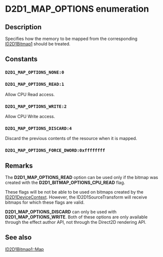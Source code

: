 # D2D1_MAP_OPTIONS enumeration

## Description

Specifies how the memory to be mapped from the corresponding [ID2D1Bitmap1](https://learn.microsoft.com/windows/desktop/api/d2d1_1/nn-d2d1_1-id2d1bitmap1) should be treated.

## Constants

### `D2D1_MAP_OPTIONS_NONE:0`

### `D2D1_MAP_OPTIONS_READ:1`

Allow CPU Read access.

### `D2D1_MAP_OPTIONS_WRITE:2`

Allow CPU Write access.

### `D2D1_MAP_OPTIONS_DISCARD:4`

Discard the previous contents of the resource when it is mapped.

### `D2D1_MAP_OPTIONS_FORCE_DWORD:0xffffffff`

## Remarks

The **D2D1_MAP_OPTIONS_READ** option can be used only if the bitmap was created with the **D2D1_BITMAP_OPTIONS_CPU_READ** flag.

These flags will be not be able to be used on bitmaps created by the [ID2D1DeviceContext](https://learn.microsoft.com/windows/desktop/api/d2d1_1/nn-d2d1_1-id2d1devicecontext). However, the ID2D1SourceTransform will receive bitmaps for which these flags are valid.

**D2D1_MAP_OPTIONS_DISCARD** can only be used with **D2D1_MAP_OPTIONS_WRITE**. Both of these options are only available through the effect author API, not through the Direct2D rendering API.

## See also

[ID2D1Bitmap1::Map](https://learn.microsoft.com/windows/desktop/api/d2d1_1/nf-d2d1_1-id2d1bitmap1-map)